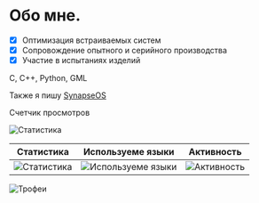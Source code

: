 # Обо мне.

- [X] Оптимизация встраиваемых систем
- [X] Сопровождение опытного и серийного производства
- [X] Участие в испытаниях изделий

C, C++, Python, GML

Также я пишу [SynapseOS](https://github.com/0nera/SynapseOS "Микроядерную Операционную систему на языке Си")

Счетчик просмотров

![Статистика](https://profile-counter.glitch.me/{0Nera}/count.svg)

|Статистика|Используеме языки|Активность|
|-|-|-|
| ![Статистика](https://github-readme-stats.vercel.app/api?username=0Nera&show_icons=true&theme=dark&hide_title=true) | ![Используеме языки](https://github-readme-stats.vercel.app/api/top-langs/?username=0Nera&show_icons=true&theme=dark&hide_title=true) | ![Активность](https://github-readme-streak-stats.herokuapp.com/?user=0Nera&theme=dark) |

![Трофеи](https://github-profile-trophy.vercel.app/?username=0Nera&theme=radical&margin-w=40&margin-h=40)
